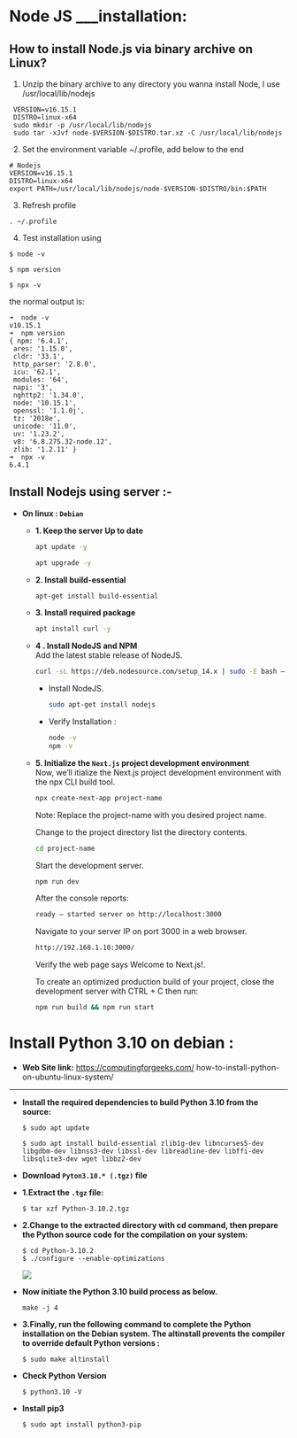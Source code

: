 <!-- 
Sample

-   <b>  <code></code> </b>
    ```

    ```


 -->
<!-- ############################################################# -->
# Node JS ___installation:

## How to install Node.js via binary archive on Linux?
1. Unzip the binary archive to any directory you wanna install Node, I use /usr/local/lib/nodejs
```
 VERSION=v16.15.1
 DISTRO=linux-x64
 sudo mkdir -p /usr/local/lib/nodejs
 sudo tar -xJvf node-$VERSION-$DISTRO.tar.xz -C /usr/local/lib/nodejs
``` 
2. Set the environment variable ~/.profile, add below to the end
```
# Nodejs
VERSION=v16.15.1
DISTRO=linux-x64
export PATH=/usr/local/lib/nodejs/node-$VERSION-$DISTRO/bin:$PATH
```
3. Refresh profile
```
. ~/.profile
```
4. Test installation using

<code>$ node -v</code>

<code>$ npm version</code>

<code>$ npx -v</code>

the normal output is:
```
➜  node -v
v10.15.1
➜  npm version
{ npm: '6.4.1',
 ares: '1.15.0',
 cldr: '33.1',
 http_parser: '2.8.0',
 icu: '62.1',
 modules: '64',
 napi: '3',
 nghttp2: '1.34.0',
 node: '10.15.1',
 openssl: '1.1.0j',
 tz: '2018e',
 unicode: '11.0',
 uv: '1.23.2',
 v8: '6.8.275.32-node.12',
 zlib: '1.2.11' }
➜  npx -v
6.4.1
```

<!-- ############################################################# -->
## Install Nodejs using server :-
-   <b>On linux :  <code>Debian</code> </b>
    -   <b>1. Keep the server Up to date</b>
        ```bash
        apt update -y

        apt upgrade -y
        ```  
    -   <b>2. Install build-essential </b>
        ```bash
        apt-get install build-essential
        ```
    -   <b>3. Install required package </b>
        ```bash
        apt install curl -y
        ```
    -   <b>4 . Install NodeJS and NPM</b><br>Add the latest stable release of NodeJS.
        ```bash
        curl -sL https://deb.nodesource.com/setup_14.x | sudo -E bash –
        ```
        -   Install NodeJS.
            ```bash
            sudo apt-get install nodejs
            ```

        -   Verify Installation :
            ```bash
            node -v
            npm -v
            ```

    -   <b>5. Initialize the <code>Next.js</code> project development environment</b><br>
    Now, we’ll itialize the Next.js project development environment with the npx CLI build tool.
        ```bash
        npx create-next-app project-name
        ```
        Note: Replace the project-name with you desired project name.

        Change to the project directory list the directory contents.

        ```bash
        cd project-name
        ```
        Start the development server.
        ```bash
        npm run dev
        ```
        After the console reports:
        ```bash
        ready – started server on http://localhost:3000
        ```
        Navigate to your server IP on port 3000 in a web browser.
        ```bash
        http://192.168.1.10:3000/
        ```

        Verify the web page says Welcome to Next.js!.

        To create an optimized production build of your project, close the development server with CTRL + C then run:
        ```bash
        npm run build && npm run start
        ```
<!-- ############################################################# -->

# Install Python 3.10 on debian :
-   <b>Web Site link:</b> https://computingforgeeks.com/
how-to-install-python-on-ubuntu-linux-system/
----------------------------------------------------------------------
-   <b>Install the required dependencies to build Python 3.10 from the source:</b>
    ```
    $ sudo apt update

    $ sudo apt install build-essential zlib1g-dev libncurses5-dev libgdbm-dev libnss3-dev libssl-dev libreadline-dev libffi-dev libsqlite3-dev wget libbz2-dev
    ```

-   <b>Download <code>Pyton3.10.* (.tgz)</code> file</b>
  
    
-   <b>1.Extract the <code>.tgz</code> file:</b>
    ```
    $ tar xzf Python-3.10.2.tgz 
    ```
-   <b>2.Change to the extracted directory with cd command, then prepare the Python source code for the compilation on your system:</b>
    ```
    $ cd Python-3.10.2 
    $ ./configure --enable-optimizations 
    ```
    ![](Images/python_install_configure.png)

-   <b>Now initiate the Python 3.10 build process as below.</b>
    ```
    make -j 4
    ```

-   <b>3.Finally, run the following command to complete the Python installation on the Debian system. The altinstall prevents the compiler to override default Python versions :</b>
    ```
    $ sudo make altinstall 
    ```
    
-   <b>Check Python Version</b>
    ```
    $ python3.10 -V 
    ```
-   <b>Install pip3</b>
    ```
    $ sudo apt install python3-pip
    ```
<!-- ############################################################# -->